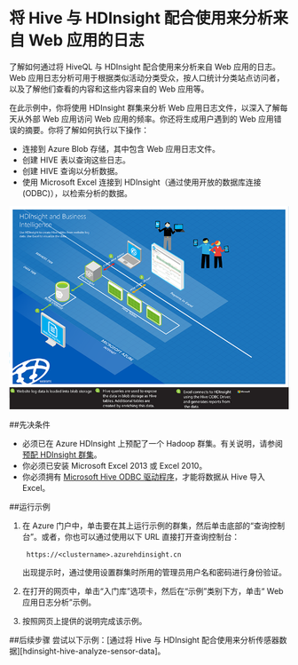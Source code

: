 <properties 
	pageTitle="将 Hive 用于 Hadoop 以进行 Web 应用日志分析| Windows Azure" 
	description="了解如何通过将 Hive 与 HDInsight 配合使用来分析 Web 应用日志。我们将使用日志文件作为 HDInsight 表的输入，并使用 HiveQL 来查询数据。" 
	services="hdinsight" 
	documentationCenter="" 
	authors="nitinme" 
	manager="paulettm" 
	editor="cgronlun"
	tags="azure-portal"/>

<tags
	ms.service="hdinsight"
	ms.date="11/29/2015"
	wacn.date="01/21/2016"/>

# 将 Hive 与 HDInsight 配合使用来分析来自 Web 应用的日志

了解如何通过将 HiveQL 与 HDInsight 配合使用来分析来自 Web 应用的日志。 Web 应用日志分析可用于根据类似活动分类受众，按人口统计分类站点访问者，以及了解他们查看的内容和这些内容来自的 Web 应用等。

在此示例中，你将使用 HDInsight 群集来分析 Web 应用日志文件，以深入了解每天从外部 Web 应用访问 Web 应用的频率。你还将生成用户遇到的 Web 应用错误的摘要。你将了解如何执行以下操作：

- 连接到 Azure Blob 存储，其中包含 Web 应用日志文件。
- 创建 HIVE 表以查询这些日志。
- 创建 HIVE 查询以分析数据。
- 使用 Microsoft Excel 连接到 HDInsight（通过使用开放的数据库连接 (ODBC)），以检索分析的数据。

![HDI.Samples.Website.Log.Analysis][img-hdi-weblogs-sample]

##先决条件

- 必须已在 Azure HDInsight 上预配了一个 Hadoop 群集。有关说明，请参阅[预配 HDInsight 群集][hdinsight-provision]。 
- 你必须已安装 Microsoft Excel 2013 或 Excel 2010。
- 你必须拥有 [Microsoft Hive ODBC 驱动程序](http://www.microsoft.com/download/details.aspx?id=40886)，才能将数据从 Hive 导入 Excel。


##运行示例

1. 在 Azure 门户中，单击要在其上运行示例的群集，然后单击底部的“查询控制台”。或者，你也可以通过使用以下 URL 直接打开查询控制台：

	 	https://<clustername>.azurehdinsight.cn
	
	出现提示时，通过使用设置群集时所用的管理员用户名和密码进行身份验证。
  
2. 在打开的网页中，单击“入门库”选项卡，然后在“示例”类别下方，单击“ Web 应用日志分析”示例。
3. 按照网页上提供的说明完成该示例。

##后续步骤
尝试以下示例：[通过将 Hive 与 HDInsight 配合使用来分析传感器数据][hdinsight-hive-analyze-sensor-data]。


[hdinsight-provision]: /documentation/articles/hdinsight-provision-clusters-v1
[hdinsight-sensor-data-sample]: /documentation/articles/hdinsight-use-hive-sensor-data-analysis

[img-hdi-weblogs-sample]: ./media/hdinsight-hive-analyze-website-log/hdinsight-weblogs-sample.png

<!---HONumber=71-->